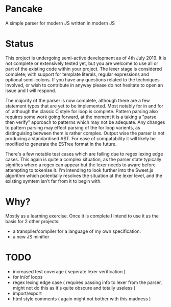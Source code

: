 # Pancake
A simple parser for modern JS written in modern JS

# Status
This project is undergoing semi-active development as of 4th July 2019. It is not complete or extensively tested yet, but you are welcome to use all or part of the existing code within your project. The lexer stage is considered complete; with support for template literals, regular expressions and optional semi-colons. If you have any questions related to the techniques involved, or wish to contribute in anyway please do not hesitate to open an issue and I will respond.

The majority of the parser is now complete, although there are a few statement types that are yet to be implemented. Most notably for in and for of, although the classic C style for loop is complete. Pattern parsing also requires some work going forward, at the moment it is a taking a "parse then verify" approach to patterns which may not be adequate. Any changes to pattern parsing may effect parsing of the for loop varients, as distinguising between them is rather complex. Output wise the parser is not producing a standardised AST. For ease of compatability it will likely be modified to generate the ESTree format in the future.

There's a few notable test cases which are failing due to regex lexing edge cases. This again is quite a complex situation, as the parser state typically signifies where a regex can appear but the lexer needs to aware before attempting to tokenise it. I'm intending to look further into the Sweet.js algorithm which potentially resolves the situation at the lexer level, and the existing symtem isn't far from it to begin with.

<!-- # Concepts -->

# Why?
Mostly as a learning exercise. Once it is complete I intend to use it as the basis for 2 other projects:
- a transpiler/compiler for a language of my own specification.
- a new JS minifier

# TODO
- increased test coverage ( seperate lexer verification )
- for in/of loops
- regex lexing edge case ( requires passing info to lexer from the parser, might not do this as it's quite obscure and totally useless )
- import/export
- html style comments ( again might not bother with this madness )
